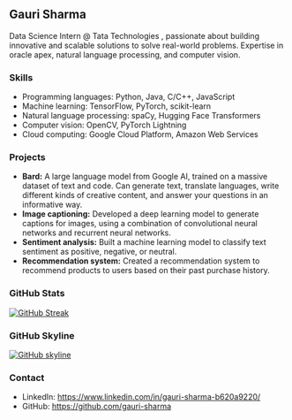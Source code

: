 ## Gauri Sharma

Data Science Intern @ Tata Technologies , passionate about building innovative and scalable solutions to solve real-world problems. Expertise in oracle apex, natural language processing, and computer vision.

### Skills

* Programming languages: Python, Java, C/C++, JavaScript
* Machine learning: TensorFlow, PyTorch, scikit-learn
* Natural language processing: spaCy, Hugging Face Transformers
* Computer vision: OpenCV, PyTorch Lightning
* Cloud computing: Google Cloud Platform, Amazon Web Services

### Projects

* **Bard:** A large language model from Google AI, trained on a massive dataset of text and code. Can generate text, translate languages, write different kinds of creative content, and answer your questions in an informative way.
* **Image captioning:** Developed a deep learning model to generate captions for images, using a combination of convolutional neural networks and recurrent neural networks.
* **Sentiment analysis:** Built a machine learning model to classify text sentiment as positive, negative, or neutral.
* **Recommendation system:** Created a recommendation system to recommend products to users based on their past purchase history.


### GitHub Stats

[![GitHub Streak](https://streak-stats.demolab.com/?gauriiee=DenverCoder1)](https://git.io/streak-stats)

### GitHub Skyline

[![GitHub skyline](https://skyline.github.com/gauri-sharma/2023.svg)](https://skyline.github.com/gauri-sharma)


### Contact

* LinkedIn: https://www.linkedin.com/in/gauri-sharma-b620a9220/
* GitHub: https://github.com/gauri-sharma
